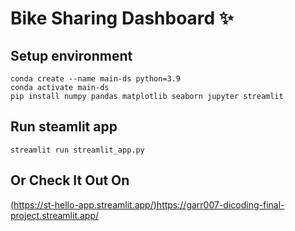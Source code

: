# Bike Sharing Dashboard ✨

## Setup environment
```
conda create --name main-ds python=3.9
conda activate main-ds
pip install numpy pandas matplotlib seaborn jupyter streamlit 
```

## Run steamlit app
```
streamlit run streamlit_app.py
```

## Or Check It Out On
[(https://st-hello-app.streamlit.app/)](https://garr007-dicoding-final-project.streamlit.app/)https://garr007-dicoding-final-project.streamlit.app/



